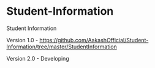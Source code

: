 # Student-Information

Student Information

Version 1.0 - https://github.com/AakashOfficial/Student-Information/tree/master/StudentInformation

Version 2.0 - Developing
